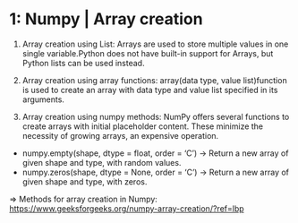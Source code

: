 # 1: Numpy | Array creation
1. Array creation using List: Arrays are used to store multiple values in one single variable.Python does not have built-in support for Arrays, but Python lists can be used instead.

2. Array creation using array functions: array(data type, value list)function is used to create an array with data type and value list specified in its arguments.

3. Array creation using numpy methods: NumPy offers several functions to create arrays with initial placeholder content. These minimize the necessity of growing arrays, an expensive operation.
+ numpy.empty(shape, dtype = float, order = ‘C’) -> Return a new array of given shape and type, with random values.
+ numpy.zeros(shape, dtype = None, order = ‘C’) -> Return a new array of given shape and type, with zeros.

=> Methods for array creation in Numpy: https://www.geeksforgeeks.org/numpy-array-creation/?ref=lbp